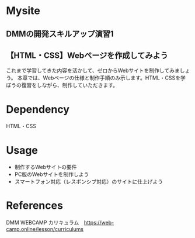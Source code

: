 # Mysite
## DMMの開発スキルアップ演習1
## 【HTML・CSS】Webページを作成してみよう
これまで学習してきた内容を活かして、ゼロからWebサイトを制作してみましょう。
本章では、Webページの仕様と制作手順のみ示します。HTML・CSSを学ぼうの復習をしながら、制作していただきます。

# Dependency
HTML・CSS

# Usage
* 制作するWebサイトの要件
* PC版のWebサイトを制作しよう
* スマートフォン対応（レスポンシブ対応）のサイトに仕上げよう

# References
DMM WEBCAMP カリキュラム　https://web-camp.online/lesson/curriculums
